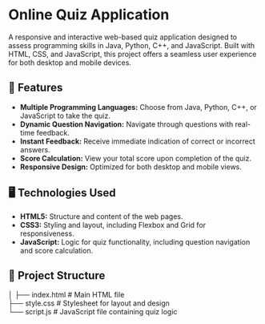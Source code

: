 # Online Quiz Application

A responsive and interactive web-based quiz application designed to assess programming skills in Java, Python, C++, and JavaScript. Built with HTML, CSS, and JavaScript, this project offers a seamless user experience for both desktop and mobile devices.

## 🚀 Features

- **Multiple Programming Languages:** Choose from Java, Python, C++, or JavaScript to take the quiz.
- **Dynamic Question Navigation:** Navigate through questions with real-time feedback.
- **Instant Feedback:** Receive immediate indication of correct or incorrect answers.
- **Score Calculation:** View your total score upon completion of the quiz.
- **Responsive Design:** Optimized for both desktop and mobile views.

## 🖥️ Technologies Used

- **HTML5:** Structure and content of the web pages.
- **CSS3:** Styling and layout, including Flexbox and Grid for responsiveness.
- **JavaScript:** Logic for quiz functionality, including question navigation and score calculation.

## 📂 Project Structure
│
├── index.html # Main HTML file<br>
├── style.css # Stylesheet for layout and design<br>
└── script.js # JavaScript file containing quiz logic<br>


